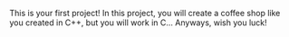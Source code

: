 This is your first project! In this project, you will create a coffee shop like you created in C++, but you will work in C... Anyways, wish you luck!
